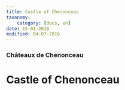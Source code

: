 ```yaml
---
title: Castle of Chenonceau
taxonomy:
    category: [docs, en]
date: 15-01-2016
modified: 04-07-2016
---
```

### Châteaux de Chenonceau

# Castle of Chenonceau